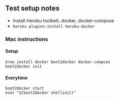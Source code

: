 ## Test setup notes

* Install Heroku toolbelt, docker, docker-compose
* `heroku plugins:install heroku-docker`

### Mac instructions

#### Setup

```
brew install docker boot2docker docker-compose
boot2docker init
```

#### Everytime

```
boot2docker start
eval "$(boot2docker shellinit)"
```
